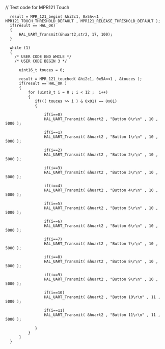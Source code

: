 
//	  Test code for MPR121 Touch

	  result = MPR_121_begin( &hi2c1, 0x5A<<1 , MPR121_TOUCH_THRESHOLD_DEFAULT , MPR121_RELEASE_THRESHOLD_DEFAULT );
	  if(result == HAL_OK)
	  {
		  HAL_UART_Transmit(&huart2,str2, 17, 100);
	  }

	  while (1)
	  {
	    /* USER CODE END WHILE */
	    /* USER CODE BEGIN 3 */

		  uint16_t touces = 0;

		  result = MPR_121_touched( &hi2c1, 0x5A<<1 , &touces );
		  if(result == HAL_OK )
		  {
			  for (uint8_t i = 0 ; i < 12 ;  i++)
			  {
				 if((( touces >> i ) & 0x01) == 0x01)
				 {

					 if(i==0)
					 HAL_UART_Transmit( &huart2 , "Button 0\r\n" , 10 , 5000 );

					 if(i==1)
					 HAL_UART_Transmit( &huart2 , "Button 1\r\n" , 10 , 5000 );

					 if(i==2)
					 HAL_UART_Transmit( &huart2 , "Button 2\r\n" , 10 , 5000 );

					 if(i==3)
					 HAL_UART_Transmit( &huart2 , "Button 3\r\n" , 10 , 5000 );

					 if(i==4)
					 HAL_UART_Transmit( &huart2 , "Button 4\r\n" , 10 , 5000 );

					 if(i==5)
					 HAL_UART_Transmit( &huart2 , "Button 5\r\n" , 10 , 5000 );

					 if(i==6)
					 HAL_UART_Transmit( &huart2 , "Button 6\r\n" , 10 , 5000 );

					 if(i==7)
					 HAL_UART_Transmit( &huart2 , "Button 7\r\n" , 10 , 5000 );

					 if(i==8)
					 HAL_UART_Transmit( &huart2 , "Button 8\r\n" , 10 , 5000 );

					 if(i==9)
					 HAL_UART_Transmit( &huart2 , "Button 9\r\n" , 10 , 5000 );

					 if(i==10)
					 HAL_UART_Transmit( &huart2 , "Button 10\r\n" , 11 , 5000 );

					 if(i==11)
					 HAL_UART_Transmit( &huart2 , "Button 11\r\n" , 11 , 5000 );

				 }
			  }
		  }
	  }